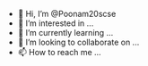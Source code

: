 - 👋 Hi, I’m @Poonam20scse
- 👀 I’m interested in ...
- 🌱 I’m currently learning ...
- 💞️ I’m looking to collaborate on ...
- 📫 How to reach me ...

<!---
Poonam20scse/Poonam20scse is a ✨ special ✨ repository because its `README.md` (this file) appears on your GitHub profile.
You can click the Preview link to take a look at your changes.
--->
